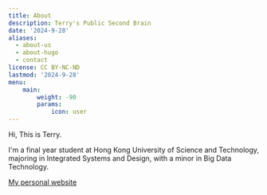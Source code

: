 ```yaml
---
title: About
description: Terry's Public Second Brain
date: '2024-9-28'
aliases:
  - about-us
  - about-hugo
  - contact
license: CC BY-NC-ND
lastmod: '2024-9-28'
menu:
    main: 
        weight: -90
        params:
            icon: user
---
```


Hi, This is Terry.

I'm a final year student at Hong Kong University of Science and Technology, majoring in Integrated Systems and Design, with a minor in Big Data Technology.

[My personal website](https://terry-chang.space)




